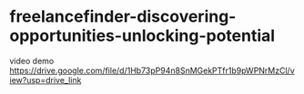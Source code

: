 # freelancefinder-discovering-opportunities-unlocking-potential
video demo
https://drive.google.com/file/d/1Hb73pP94n8SnMGekPTfr1b9pWPNrMzCl/view?usp=drive_link
